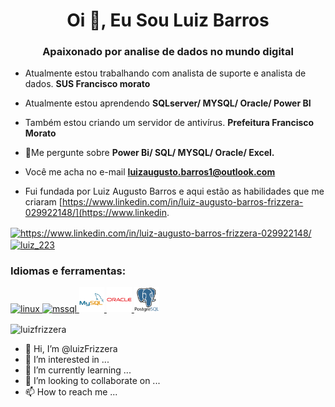 <h1 align="center">Oi 👋, Eu Sou Luiz Barros</h1>
<h3 align="center">Apaixonado por analise de dados no mundo digital</h3>

- Atualmente estou trabalhando com analista de suporte e analista de dados. **SUS Francisco morato**

- Atualmente estou aprendendo **SQLserver/ MYSQL/ Oracle/ Power BI**

- Também estou criando um servidor de antivírus. **Prefeitura Francisco Morato**

- 💬Me pergunte sobre **Power Bi/ SQL/ MYSQL/ Oracle/ Excel.**

- Você me acha no e-mail **luizaugusto.barros1@outlook.com**

- Fui fundada por Luiz Augusto Barros e aqui estão as habilidades que me criaram [https://www.linkedin.com/in/luiz-augusto-barros-frizzera-029922148/](https://www.linkedin.


<p align="left">
<a href="https://linkedin.com/in/https://www.linkedin.com/in/luiz-augusto-barros-frizzera-029922148/" target="blank "><img align="center" src="https://raw.githubusercontent.com/rahuldkjain/github-profile-readme-generator/master/src/images/icons/Social/linked-in-alt.svg" alt="https://www.linkedin.com/in/luiz-augusto-barros-frizzera-029922148/" height="30" width="40" /></a>
<a href="https:/ /instagram.com/luiz_223" target="blank"><img align="center" src="https://raw.githubusercontent.com/rahuldkjain/github-profile-readme-generator/master/src/images/icons /Social/instagram.svg" alt="luiz_223" height="30" width="40" /></a>
</p>

<h3 align="left">Idiomas e ferramentas:</h3>
<p align="left"> <a href="https://www.linux.org/" target="_blank" rel="noreferrer"> <img src="https://raw.githubusercontent.com/ devicons/devicon/master/icons/linux/linux-original.svg" alt="linux" width="40" height="40"/> </a> <a href="https://www.microsoft. com/en-us/sql-server" target="_blank" rel="noreferrer"> <img src="https://www.svgrepo.com/show/303229/microsoft-sql-server-logo.svg" alt="mssql" width="40" height="40"/> </a> <a href="https://www.mysql.com/" target="_blank" rel="noreferrer"> <img src="https://raw.githubusercontent.com/devicons/devicon/master/icons/mysql/mysql-original-wordmark.svg" alt="mysql" width="40" height="40"/> </a> <a href="https: //www.oracle.com/" target="_blank" rel="noreferrer"> <img src="https://raw.githubusercontent.com/devicons/devicon/master/icons/oracle/oracle-original.svg " alt="oracle" width="40" height="40"/> </a> <a href="https://www.postgresql.org" target="_blank" rel="noreferrer"> <img src="https://raw.githubusercontent.com/devicons/devicon/master/icons/postgresql/postgresql-original-wordmark.svg" alt="postgresql" width="40" height="40"/> </a> </p>

<p><img align="center" src="https://github-readme-stats.vercel.app/api/top-langs?username=luizfrizzera&show_icons=true&locale=en&layout=compact" alt="luizfrizzera" /> </p>







- 👋 Hi, I’m @luizFrizzera
- 👀 I’m interested in ...
- 🌱 I’m currently learning ...
- 💞️ I’m looking to collaborate on ...
- 📫 How to reach me ...

<!---
luizFrizzera/luizFrizzera is a ✨ special ✨ repository because its `README.md` (this file) appears on your GitHub profile.
You can click the Preview link to take a look at your changes.
--->
